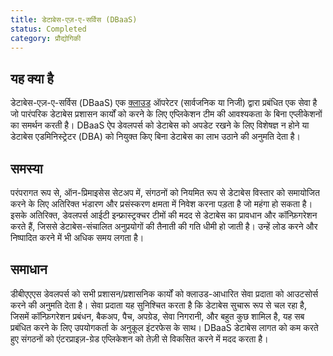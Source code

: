 ```yaml
---
title: डेटाबेस-एज़-ए-सर्विस (DBaaS)
status: Completed
category: प्रौद्योगिकी
---
```


## यह क्या है 

डेटाबेस-एज़-ए-सर्विस (DBaaS) एक [क्लाउड](/cloud_computing/) ऑपरेटर (सार्वजनिक या निजी) द्वारा प्रबंधित एक सेवा है जो पारंपरिक डेटाबेस प्रशासन कार्यों को करने के लिए एप्लिकेशन टीम की आवश्यकता के बिना एप्लीकेशनों का समर्थन करती है। DBaaS ऐप डेवलपर्स को डेटाबेस को अपडेट रखने के लिए विशेषज्ञ न होने या डेटाबेस एडमिनिस्ट्रेटर (DBA) को नियुक्त किए बिना डेटाबेस का लाभ उठाने की अनुमति देता है।

## समस्या

परंपरागत रूप से, ऑन-प्रिमाइसेस सेटअप में, संगठनों को नियमित रूप से डेटाबेस विस्तार को समायोजित करने के लिए अतिरिक्त भंडारण और प्रसंस्करण क्षमता में निवेश करना पड़ता है जो महंगा हो सकता है। इसके अतिरिक्त, डेवलपर्स आईटी इन्फ्रास्ट्रक्चर टीमों की मदद से डेटाबेस का प्रावधान और कॉन्फ़िगरेशन करते हैं, जिससे डेटाबेस-संचालित अनुप्रयोगों की तैनाती की गति धीमी हो जाती है। उन्हें लोड करने और निष्पादित करने में भी अधिक समय लगता है।

## समाधान

डीबीएएएस डेवलपर्स को सभी प्रशासन/प्रशासनिक कार्यों को क्लाउड-आधारित सेवा प्रदाता को आउटसोर्स करने की अनुमति देता है। सेवा प्रदाता यह सुनिश्चित करता है कि डेटाबेस सुचारू रूप से चल रहा है, जिसमें कॉन्फ़िगरेशन प्रबंधन, बैकअप, पैच, अपग्रेड, सेवा निगरानी, ​​​​और बहुत कुछ शामिल है, यह सब प्रबंधित करने के लिए उपयोगकर्ता के अनुकूल इंटरफेस के साथ। DBaaS डेटाबेस लागत को कम करते हुए संगठनों को एंटरप्राइज़-ग्रेड एप्लिकेशन को तेज़ी से विकसित करने में मदद करता है।